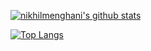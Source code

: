 

[![nikhilmenghani's github stats](https://github-readme-stats.vercel.app/api?username=NikhilMenghani&theme=react&count_private=true)](https://github.com/NikhilMenghani) 

[![Top Langs](https://github-readme-stats.vercel.app/api/top-langs/?username=NikhilMenghani&theme=react&layout=compact)](https://github.com/nikhilmenghani/github-readme-stats)
<!--

### Hi there 👋

**nikhilmenghani/nikhilmenghani** is a ✨ _special_ ✨ repository because its `README.md` (this file) appears on your GitHub profile.

Here are some ideas to get you started:

- 🔭 I’m currently working on ...
- 🌱 I’m currently learning ...
- 👯 I’m looking to collaborate on ...
- 🤔 I’m looking for help with ...
- 💬 Ask me about ...
- 📫 How to reach me: ...
- 😄 Pronouns: ...
- ⚡ Fun fact: ...
-->
